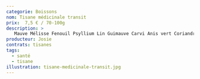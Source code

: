 ```yaml
---
categorie: Boissons
nom: Tisane médicinale transit
prix:  7,5 € / 70-100g
description: >
   Mauve Mélisse Fenouil Psyllium Lin Guimauve Carvi Anis vert Coriandre Cumin Aneth Marjolaine Marticaire Artichaut
producteur: Josie
contrats: tisanes
tags: 
  - santé
  - tisane
illustration: tisane-medicinale-transit.jpg
---
```


